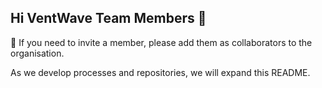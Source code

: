 ## Hi VentWave Team Members 👋

📘 If you need to invite a member, please add them as collaborators to the organisation.

As we develop processes and repositories, we will expand this README.
